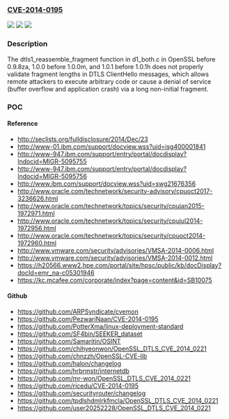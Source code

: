 ### [CVE-2014-0195](https://cve.mitre.org/cgi-bin/cvename.cgi?name=CVE-2014-0195)
![](https://img.shields.io/static/v1?label=Product&message=n%2Fa&color=blue)
![](https://img.shields.io/static/v1?label=Version&message=n%2Fa&color=blue)
![](https://img.shields.io/static/v1?label=Vulnerability&message=n%2Fa&color=brighgreen)

### Description

The dtls1_reassemble_fragment function in d1_both.c in OpenSSL before 0.9.8za, 1.0.0 before 1.0.0m, and 1.0.1 before 1.0.1h does not properly validate fragment lengths in DTLS ClientHello messages, which allows remote attackers to execute arbitrary code or cause a denial of service (buffer overflow and application crash) via a long non-initial fragment.

### POC

#### Reference
- http://seclists.org/fulldisclosure/2014/Dec/23
- http://www-01.ibm.com/support/docview.wss?uid=isg400001841
- http://www-947.ibm.com/support/entry/portal/docdisplay?lndocid=MIGR-5095755
- http://www-947.ibm.com/support/entry/portal/docdisplay?lndocid=MIGR-5095756
- http://www.ibm.com/support/docview.wss?uid=swg21676356
- http://www.oracle.com/technetwork/security-advisory/cpuoct2017-3236626.html
- http://www.oracle.com/technetwork/topics/security/cpujan2015-1972971.html
- http://www.oracle.com/technetwork/topics/security/cpujul2014-1972956.html
- http://www.oracle.com/technetwork/topics/security/cpuoct2014-1972960.html
- http://www.vmware.com/security/advisories/VMSA-2014-0006.html
- http://www.vmware.com/security/advisories/VMSA-2014-0012.html
- https://h20566.www2.hpe.com/portal/site/hpsc/public/kb/docDisplay?docId=emr_na-c05301946
- https://kc.mcafee.com/corporate/index?page=content&id=SB10075

#### Github
- https://github.com/ARPSyndicate/cvemon
- https://github.com/PezwariNaan/CVE-2014-0195
- https://github.com/PotterXma/linux-deployment-standard
- https://github.com/SF4bin/SEEKER_dataset
- https://github.com/Samaritin/OSINT
- https://github.com/chihyeonwon/OpenSSL_DTLS_CVE_2014_0221
- https://github.com/chnzzh/OpenSSL-CVE-lib
- https://github.com/halon/changelog
- https://github.com/hrbrmstr/internetdb
- https://github.com/mr-won/OpenSSL_DTLS_CVE_2014_0221
- https://github.com/ricedu/CVE-2014-0195
- https://github.com/securityrouter/changelog
- https://github.com/tpdlshdmlrkfmcla/OpenSSL_DTLS_CVE_2014_0221
- https://github.com/user20252228/OpenSSL_DTLS_CVE_2014_0221

